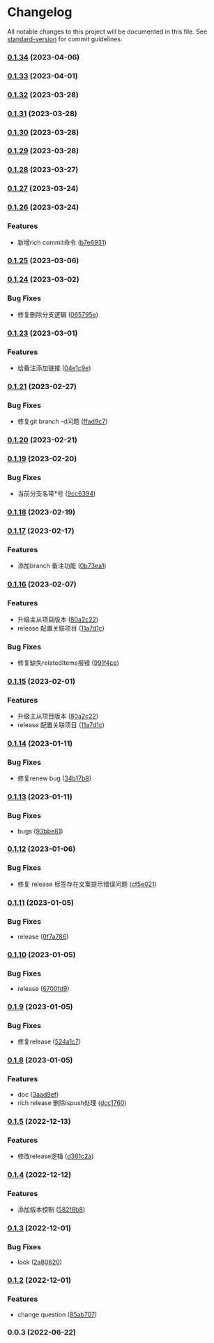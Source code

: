 # Changelog

All notable changes to this project will be documented in this file. See [standard-version](https://github.com/conventional-changelog/standard-version) for commit guidelines.

### [0.1.34](https://github.com/nanjingcaiyong/rich-workflow/compare/v0.1.33...v0.1.34) (2023-04-06)

### [0.1.33](https://github.com/nanjingcaiyong/rich-workflow/compare/v0.1.32...v0.1.33) (2023-04-01)

### [0.1.32](https://github.com/nanjingcaiyong/rich-workflow/compare/v0.1.31...v0.1.32) (2023-03-28)

### [0.1.31](https://github.com/nanjingcaiyong/rich-workflow/compare/v0.1.30...v0.1.31) (2023-03-28)

### [0.1.30](https://github.com/nanjingcaiyong/rich-workflow/compare/v0.1.29...v0.1.30) (2023-03-28)

### [0.1.29](https://github.com/nanjingcaiyong/rich-workflow/compare/v0.1.28...v0.1.29) (2023-03-28)

### [0.1.28](https://github.com/nanjingcaiyong/rich-workflow/compare/v0.1.27...v0.1.28) (2023-03-27)

### [0.1.27](https://github.com/nanjingcaiyong/rich-workflow/compare/v0.1.26...v0.1.27) (2023-03-24)

### [0.1.26](https://github.com/nanjingcaiyong/rich-workflow/compare/v0.1.25...v0.1.26) (2023-03-24)


### Features

* 新增rich commit命令 ([b7e6931](https://github.com/nanjingcaiyong/rich-workflow/commit/b7e69319b8af35716a31e082c716046f91a41aa6))

### [0.1.25](https://github.com/nanjingcaiyong/rich-workflow/compare/v0.1.24...v0.1.25) (2023-03-06)

### [0.1.24](https://github.com/nanjingcaiyong/rich-workflow/compare/v0.1.23...v0.1.24) (2023-03-02)


### Bug Fixes

* 修复删除分支逻辑 ([065795e](https://github.com/nanjingcaiyong/rich-workflow/commit/065795e449bfa3b9d0cba20785730e72b65bff8f))

### [0.1.23](https://github.com/nanjingcaiyong/rich-workflow/compare/v0.1.22...v0.1.23) (2023-03-01)


### Features

* 给备注添加链接 ([04e1c9e](https://github.com/nanjingcaiyong/rich-workflow/commit/04e1c9e008cd0531e9db041f0f5d7363cae7a4d1))

### [0.1.21](https://github.com/nanjingcaiyong/rich-workflow/compare/v0.1.20...v0.1.21) (2023-02-27)


### Bug Fixes

* 修复git branch -d问题 ([ffad9c7](https://github.com/nanjingcaiyong/rich-workflow/commit/ffad9c7c21d33f2fef37df944c92ddfda09b6007))

### [0.1.20](https://github.com/nanjingcaiyong/rich-workflow/compare/v0.1.19...v0.1.20) (2023-02-21)

### [0.1.19](https://github.com/nanjingcaiyong/rich-workflow/compare/v0.1.18...v0.1.19) (2023-02-20)


### Bug Fixes

* 当前分支名带*号 ([9cc6394](https://github.com/nanjingcaiyong/rich-workflow/commit/9cc63946db40452958e015a1dc100aa3db02c51b))

### [0.1.18](https://github.com/nanjingcaiyong/rich-workflow/compare/v0.1.17...v0.1.18) (2023-02-19)

### [0.1.17](https://github.com/nanjingcaiyong/rich-workflow/compare/v0.1.16...v0.1.17) (2023-02-17)


### Features

* 添加branch 备注功能 ([0b73ea1](https://github.com/nanjingcaiyong/rich-workflow/commit/0b73ea1a8c34d041d748d593d5b86d8ba90c173e))

### [0.1.16](https://github.com/nanjingcaiyong/rich-workflow/compare/v0.1.14...v0.1.16) (2023-02-07)


### Features

* 升级主从项目版本 ([80a2c22](https://github.com/nanjingcaiyong/rich-workflow/commit/80a2c22019f9a0b96d97914b8a09a177789982f0))
* release 配置关联项目 ([11a7d1c](https://github.com/nanjingcaiyong/rich-workflow/commit/11a7d1c696e19bdb11e9e868fe869409616471cd))


### Bug Fixes

* 修复缺失relatedItems报错 ([991f4ce](https://github.com/nanjingcaiyong/rich-workflow/commit/991f4ce2531e4e8cfae930b169492e8bb0be152e))

### [0.1.15](https://github.com/nanjingcaiyong/rich-workflow/compare/v0.1.14...v0.1.15) (2023-02-01)


### Features

* 升级主从项目版本 ([80a2c22](https://github.com/nanjingcaiyong/rich-workflow/commit/80a2c22019f9a0b96d97914b8a09a177789982f0))
* release 配置关联项目 ([11a7d1c](https://github.com/nanjingcaiyong/rich-workflow/commit/11a7d1c696e19bdb11e9e868fe869409616471cd))

### [0.1.14](https://github.com/nanjingcaiyong/rich-workflow/compare/v0.1.13...v0.1.14) (2023-01-11)


### Bug Fixes

* 修复renew bug ([34b17b8](https://github.com/nanjingcaiyong/rich-workflow/commit/34b17b887cb4468fe20b9f12755fde5eb2261407))

### [0.1.13](https://github.com/nanjingcaiyong/rich-workflow/compare/v0.1.12...v0.1.13) (2023-01-11)


### Bug Fixes

* bugs ([93bbe81](https://github.com/nanjingcaiyong/rich-workflow/commit/93bbe819bb25dec8e4cce987240fe44b5b2a0caf))

### [0.1.12](https://github.com/nanjingcaiyong/rich-workflow/compare/v0.1.11...v0.1.12) (2023-01-06)


### Bug Fixes

* 修复 release 标签存在文案提示错误问题 ([cf5e021](https://github.com/nanjingcaiyong/rich-workflow/commit/cf5e021ba877763987ee86aaa2e08ed57f199985))

### [0.1.11](https://github.com/nanjingcaiyong/rich-workflow/compare/v0.1.10...v0.1.11) (2023-01-05)


### Bug Fixes

* release ([0f7a786](https://github.com/nanjingcaiyong/rich-workflow/commit/0f7a786a0078c9b4658dc1737502d30498811c4e))

### [0.1.10](https://github.com/nanjingcaiyong/rich-workflow/compare/v0.1.9...v0.1.10) (2023-01-05)


### Bug Fixes

* release ([6700fd9](https://github.com/nanjingcaiyong/rich-workflow/commit/6700fd918dc9bbff533019c39827b9b822d07ffd))

### [0.1.9](https://github.com/nanjingcaiyong/rich-workflow/compare/v0.1.8...v0.1.9) (2023-01-05)


### Bug Fixes

* 修复release ([524a1c7](https://github.com/nanjingcaiyong/rich-workflow/commit/524a1c7bc4c0cc820b9f563063e42a24396f4082))

### [0.1.8](https://github.com/nanjingcaiyong/rich-workflow/compare/v0.1.5...v0.1.8) (2023-01-05)


### Features

* doc ([3aad9ef](https://github.com/nanjingcaiyong/rich-workflow/commit/3aad9ef38f453929e3a8b587dc09c6ea9ceb60ba))
* rich release 删除ispush处理 ([dcc1760](https://github.com/nanjingcaiyong/rich-workflow/commit/dcc1760a80d6c6fb689e896941b456a722dfb735))

### [0.1.5](https://github.com/nanjingcaiyong/rich-workflow/compare/v0.1.4...v0.1.5) (2022-12-13)


### Features

* 修改release逻辑 ([d361c2a](https://github.com/nanjingcaiyong/rich-workflow/commit/d361c2a46fa2f9c6fce4fdbd0a2c1e7b85484507))

### [0.1.4](https://github.com/nanjingcaiyong/rich-workflow/compare/v0.1.3...v0.1.4) (2022-12-12)


### Features

* 添加版本控制 ([582f8b8](https://github.com/nanjingcaiyong/rich-workflow/commit/582f8b8cefa0728f5f7675829a0f7f5f783540db))

### [0.1.3](https://github.com/nanjingcaiyong/rich-workflow/compare/v0.1.2...v0.1.3) (2022-12-01)


### Bug Fixes

* lock ([2a80620](https://github.com/nanjingcaiyong/rich-workflow/commit/2a8062048c1f9d7749dc2c8d590ca42672b6e5dd))

### [0.1.2](https://github.com/nanjingcaiyong/rich-workflow/compare/v0.1.1...v0.1.2) (2022-12-01)


### Features

* change question ([85ab707](https://github.com/nanjingcaiyong/rich-workflow/commit/85ab707aac7ca08c97de698991301f9718dfb5ca))

### 0.0.3 (2022-06-22)

